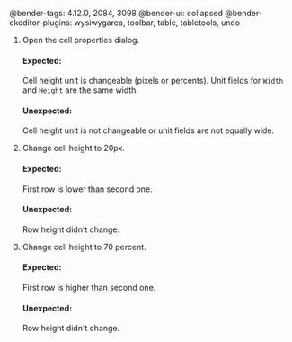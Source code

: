 @bender-tags: 4.12.0, 2084, 3098
@bender-ui: collapsed
@bender-ckeditor-plugins: wysiwygarea, toolbar, table, tabletools, undo

1. Open the cell properties dialog.

	#### Expected:

	Cell height unit is changeable (pixels or percents).
	Unit fields for `Width` and `Height` are the same width.

	#### Unexpected:

	Cell height unit is not changeable or unit fields are not equally wide.

2. Change cell height to 20px.

	#### Expected:

	First row is lower than second one.

	#### Unexpected:

	Row height didn't change.

3. Change cell height to 70 percent.

	#### Expected:

	First row is higher than second one.

	#### Unexpected:

	Row height didn't change.
